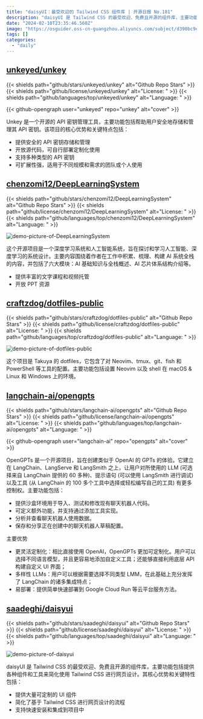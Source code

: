```yaml
---
title: "daisyUI：最受欢迎的 Tailwind CSS 组件库 | 开源日报 No.181"
description: "daisyUI 是 Tailwind CSS 的最受欢迎、免费且开源的组件库，主要功能包括提供各种组件和工具来简化使用 Tailwind CSS 进行网页设计。"
date: "2024-02-10T23:35:46.560Z"
image: "https://osguider.oss-cn-guangzhou.aliyuncs.com/subject/d390bc9eb00876036ceb48e471987b13.png"
tags: []
categories:
  - "daily"
---
```


## [unkeyed/unkey](https://github.com/unkeyed/unkey)

{{< shields path="github/stars/unkeyed/unkey" alt="Github Repo Stars" >}} {{< shields path="github/license/unkeyed/unkey" alt="License: " >}} {{< shields path="github/languages/top/unkeyed/unkey" alt="Language: " >}}

{{< github-opengraph user="unkeyed" repo="unkey" alt="cover" >}}

Unkey 是一个开源的 API 密钥管理工具，主要功能包括帮助用户安全地存储和管理其 API 密钥。该项目的核心优势和关键特点包括：

- 提供安全的 API 密钥存储和管理
- 开放源代码，可自行部署定制化使用
- 支持多种类型的 API 密钥
- 可扩展性强，适用于不同规模和需求的团队或个人使用
  
## [chenzomi12/DeepLearningSystem](https://github.com/chenzomi12/DeepLearningSystem)

{{< shields path="github/stars/chenzomi12/DeepLearningSystem" alt="Github Repo Stars" >}} {{< shields path="github/license/chenzomi12/DeepLearningSystem" alt="License: " >}} {{< shields path="github/languages/top/chenzomi12/DeepLearningSystem" alt="Language: " >}}

![demo-picture-of-DeepLearningSystem](https://osguider.oss-cn-guangzhou.aliyuncs.com/subject/efae1537f6a13aadbeb4bb18ff92c79a.png)

这个开源项目是一个深度学习系统和人工智能系统，旨在探讨和学习人工智能、深度学习的系统设计。主要内容围绕着作者在工作中积累、梳理、构建 AI 系统全栈的内容，并包括了六大模块：AI 基础知识与全栈概述、AI 芯片体系结构介绍等。

- 提供丰富的文字课程和视频托管
- 开放 PPT 资源
  
## [craftzdog/dotfiles-public](https://github.com/craftzdog/dotfiles-public)

{{< shields path="github/stars/craftzdog/dotfiles-public" alt="Github Repo Stars" >}} {{< shields path="github/license/craftzdog/dotfiles-public" alt="License: " >}} {{< shields path="github/languages/top/craftzdog/dotfiles-public" alt="Language: " >}}

![demo-picture-of-dotfiles-public](https://osguider.oss-cn-guangzhou.aliyuncs.com/subject/368fa4080d7dec841421e9882a066a2b.png)

这个项目是 Takuya 的 dotfiles，它包含了对 Neovim、tmux、git、fish 和 PowerShell 等工具的配置。主要功能包括设置 Neovim 以及 shell 在 macOS & Linux 和 Windows 上的环境。
  
## [langchain-ai/opengpts](https://github.com/langchain-ai/opengpts)

{{< shields path="github/stars/langchain-ai/opengpts" alt="Github Repo Stars" >}} {{< shields path="github/license/langchain-ai/opengpts" alt="License: " >}} {{< shields path="github/languages/top/langchain-ai/opengpts" alt="Language: " >}}

{{< github-opengraph user="langchain-ai" repo="opengpts" alt="cover" >}}

OpenGPTs 是一个开源项目，旨在创建类似于 OpenAI 的 GPTs 的体验。它建立在 LangChain、LangServe 和 LangSmith 之上，让用户对所使用的 LLM (可选择来自 LangChain 提供的 60 多种)、提示语句 (可以使用 LangSmith 进行调试) 以及工具 (从 LangChain 的 100 多个工具中选择或轻松编写自己的工具) 有更多控制权。主要功能包括：

- 提供沙盒环境用于导入、测试和修改现有聊天机器人代码。
- 可定义额外功能，并支持通过添加工具实现。
- 分析并查看聊天机器人使用数据。
- 保存和分享正在创建中的聊天机器人草稿配置。

主要优势

- 更灵活定制化：相比直接使用 OpenAI，OpenGPTs 更加可定制化。用户可以选择不同语言模型，并且更容易地添加自定义工具；还能够直接利用底层 API 构建自定义 UI 界面；
- 多样性 LLMs：用户可以根据需要选择不同类型 LMM，在此基础上充分发挥了 LangChain 的诸多集成特点；
- 易部署：提供简单快速部署到 Google Cloud Run 等云平台服务方法。
  
## [saadeghi/daisyui](https://github.com/saadeghi/daisyui)

{{< shields path="github/stars/saadeghi/daisyui" alt="Github Repo Stars" >}} {{< shields path="github/license/saadeghi/daisyui" alt="License: " >}} {{< shields path="github/languages/top/saadeghi/daisyui" alt="Language: " >}}

![demo-picture-of-daisyui](https://picgo-daily.oss-cn-guangzhou.aliyuncs.com/picgo-daily/2023/59c94545f46ab3b6b7780bbeb72b0c23.png)

daisyUI 是 Tailwind CSS 的最受欢迎、免费且开源的组件库，主要功能包括提供各种组件和工具来简化使用 Tailwind CSS 进行网页设计。其核心优势和关键特性包括：

- 提供大量可定制的 UI 组件
- 简化了基于 Tailwind CSS 进行网页设计的流程
- 支持快速安装和集成到项目中
  
